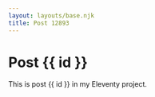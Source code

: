 ```yaml
---
layout: layouts/base.njk
title: Post 12893
---
```


# Post {{ id }}

This is post {{ id }} in my Eleventy project.
